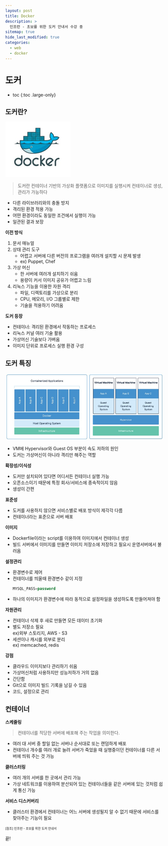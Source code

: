 ```yaml
---
layout: post
title: Docker
description: >
  인프런 - 초보를 위한 도커 안내서 수강 중
sitemap: true
hide_last_modified: true
categories:
  - web
  - docker
---
```


# 도커

* toc
{:toc .large-only}

## 도커란?

![그림1](/assets/img/docker/docker.JPG)

> 도커란 컨테이너 기반의 가상화 플랫폼으로 이미지를 실행시켜 컨테이너로 생성, 관리가 가능하다

- 다른 라이브러리와의 충돌 방지
- 격리된 환경 적용 가능
- 어떤 환경이라도 동일한 조건에서 실행이 가능
- 일관된 결과 보장

__이전 방식__

1. 문서 매뉴얼
2. 상태 관리 도구
    - 어렵고 서버에 다른 버전의 프로그램을 여러개 설치할 시 문제 발생
    - ex) Puppet, Chef
3. 가상 머신
    - 한 서버에 여러개 설치하기 쉬움
    - 용량이 커서 이미지 공유가 어렵고 느림
4. 리눅스 기능을 이용한 자원 격리
    - 파일, 디렉토리를 가상으로 분리
    - CPU, 메모리, I/O 그룹별로 제한
    - 기술을 적용하기 어려움

__도커 등장__

- 컨테이너: 격리된 환경에서 작동하는 프로세스
- 리눅스 커널 여러 기술 활용
- 가상머신 기술보다 가벼움
- 이미지 단위로 프로세스 실행 환경 구성

## 도커 특징

![그림2](/assets/img/docker/dockerVsVm.JPG)

- VM에 Hypervisor와 Guest OS 부분이 속도 저하의 원인
- 도커는 가상머신이 아니라 격리만 해주는 역할

__확장성/이식성__

- 도커만 설치되어 있다면 어디서든 컨테이너 실행 가능
- 오픈소스이기 때문에 특정 회사/서비스에 종속적이지 않음
- 생성이 간편

__표준성__

- 도커를 사용하지 않으면 서비스별로 배포 방식이 제각각
다름
- 컨테이너라는 표준으로 서버 배포

__이미지__

- Dockerfile이라는 script를 이용하여 이미지에서 컨테이너 생성
- 빌드 서버에서 이미지를 만들면 이미지 저장소에 저장하고 필요시 운영서버에서 불러옴

__설정관리__

- 환경변수로 제어
- 컨테이너를 띄울때 환경변수 같이 지정
  ```sql
  MYSQL_PASS=password
  ```
- 하나의 이미지가 환경변수에 따라 동적으로 설정파일을 생성하도록 만들어져야 함

__자원관리__

- 컨테이너 삭제 후 새로 만들면 모든 데이터 초기화
- 별도 저장소 필요  
  ex)외부 스토리지, AWS - S3
- 세션이나 캐시를 외부로 분리  
  ex) memcached, redis

__강점__

- 클라우드 이미지보다 관리하기 쉬움
- 가상머신처럼 사용하지만 성능저하가 거의 없음
- 간단함
- Git으로 이미지 빌드 기록을 남길 수 있음
- 코드, 설정으로 관리

## 컨테이너

__스케줄링__

> 컨테이너를 적당한 서버에 배포해 주는 작업을 의미한다. 

- 여러 대 서버 중 할일 없는 서버나 순서대로 또는 랜덤하게 배포
- 컨테이너 개수를 여러 개로 늘려 서버가 죽었을 때 실행중이던 컨테이너를 다른 서버에 띄워 주는 것 가능

__클러스터링__

- 여러 개의 서버를 한 곳에서 관리 가능
- 가상 네트워크를 이용하여 분산되어 있는 컨테이너들을 같은 서버에 있는 것처럼 쉽게 통신 가능

__서비스 디스커버리__

- 클러스터 환경에서 컨테이너는 어느 서버에 생성될지 알 수 없기 때문에 서비스를 찾아주는 기능이 필요 

<span style="font-size:70%">[참조] 인프런 - 초보를 위한 도커 안내서

끝!
